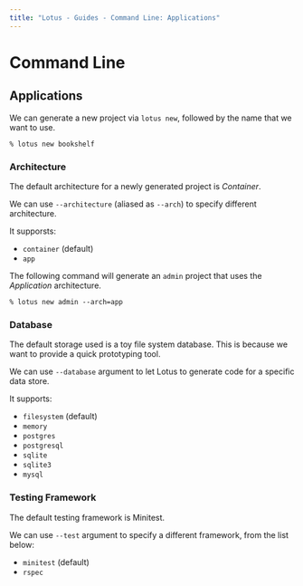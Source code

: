 ```yaml
---
title: "Lotus - Guides - Command Line: Applications"
---
```


# Command Line

## Applications

We can generate a new project via `lotus new`, followed by the name that we want to use.

```shell
% lotus new bookshelf
```

### Architecture

The default architecture for a newly generated project is _Container_.

We can use `--architecture` (aliased as `--arch`) to specify different architecture.

It supporsts:

  * `container` (default)
  * `app`

The following command will generate an `admin` project that uses the _Application_ architecture.

```shell
% lotus new admin --arch=app
```

### Database

The default storage used is a toy file system database.
This is because we want to provide a quick prototyping tool.

We can use `--database` argument to let Lotus to generate code for a specific data store.

It supports:

  * `filesystem` (default)
  * `memory`
  * `postgres`
  * `postgresql`
  * `sqlite`
  * `sqlite3`
  * `mysql`

### Testing Framework

The default testing framework is Minitest.

We can use `--test` argument to specify a different framework, from the list below:

  * `minitest` (default)
  * `rspec`
